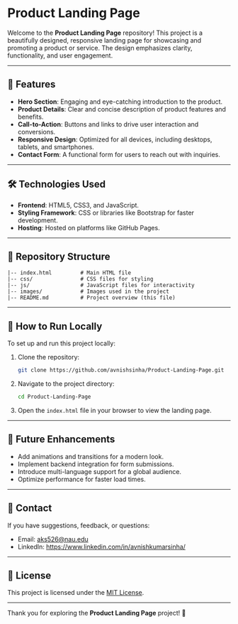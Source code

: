 # Product Landing Page

Welcome to the **Product Landing Page** repository! This project is a beautifully designed, responsive landing page for showcasing and promoting a product or service. The design emphasizes clarity, functionality, and user engagement.

---

## 🌟 Features

- **Hero Section**: Engaging and eye-catching introduction to the product.
- **Product Details**: Clear and concise description of product features and benefits.
- **Call-to-Action**: Buttons and links to drive user interaction and conversions.
- **Responsive Design**: Optimized for all devices, including desktops, tablets, and smartphones.
- **Contact Form**: A functional form for users to reach out with inquiries.

---

## 🛠️ Technologies Used

- **Frontend**: HTML5, CSS3, and JavaScript.
- **Styling Framework**: CSS or libraries like Bootstrap for faster development.
- **Hosting**: Hosted on platforms like GitHub Pages.

---

## 📂 Repository Structure

```
|-- index.html         # Main HTML file
|-- css/               # CSS files for styling
|-- js/                # JavaScript files for interactivity
|-- images/            # Images used in the project
|-- README.md          # Project overview (this file)
```

---

## 🚀 How to Run Locally

To set up and run this project locally:

1. Clone the repository:
   ```bash
   git clone https://github.com/avnishsinha/Product-Landing-Page.git
   ```

2. Navigate to the project directory:
   ```bash
   cd Product-Landing-Page
   ```

3. Open the `index.html` file in your browser to view the landing page.

---

## 🌟 Future Enhancements

- Add animations and transitions for a modern look.
- Implement backend integration for form submissions.
- Introduce multi-language support for a global audience.
- Optimize performance for faster load times.

---

## 📧 Contact

If you have suggestions, feedback, or questions:

- Email: aks526@nau.edu
- LinkedIn: https://www.linkedin.com/in/avnishkumarsinha/

---

## 📜 License

This project is licensed under the [MIT License](https://choosealicense.com/licenses/mit/).

---

Thank you for exploring the **Product Landing Page** project! 🚀


